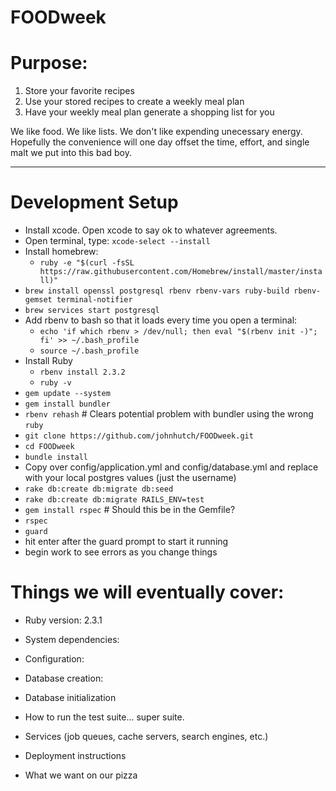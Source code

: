 # FOODweek


# Purpose:

1. Store your favorite recipes
2. Use your stored recipes to create a weekly meal plan
3. Have your weekly meal plan generate a shopping list for you


We like food. We like lists. We don't like expending unecessary energy. Hopefully the convenience will one day offset the time, effort, and single malt we put into this bad boy.

---

# Development Setup

* Install xcode. Open xcode to say ok to whatever agreements.
* Open terminal, type: `xcode-select --install`
* Install homebrew:
    * `ruby -e "$(curl -fsSL https://raw.githubusercontent.com/Homebrew/install/master/install)"`
* `brew install openssl postgresql rbenv rbenv-vars ruby-build rbenv-gemset terminal-notifier`
* `brew services start postgresql`
* Add rbenv to bash so that it loads every time you open a terminal:
    * `echo 'if which rbenv > /dev/null; then eval "$(rbenv init -)"; fi' >> ~/.bash_profile`
    * `source ~/.bash_profile`
* Install Ruby
    * `rbenv install 2.3.2`
    * `ruby -v`
* `gem update --system`
* `gem install bundler`
* `rbenv rehash` # Clears potential problem with bundler using the wrong `ruby`
* `git clone https://github.com/johnhutch/FOODweek.git`
* `cd FOODweek`
* `bundle install`
* Copy over config/application.yml and config/database.yml and replace with your local postgres values (just the username)
* `rake db:create db:migrate db:seed`
* `rake db:create db:migrate RAILS_ENV=test`
* `gem install rspec` # Should this be in the Gemfile?
* `rspec`
* `guard`
* hit enter after the guard prompt to start it running
* begin work to see errors as you change things

# Things we will eventually cover:

* Ruby version: 2.3.1

* System dependencies: 

* Configuration:

* Database creation:

* Database initialization

* How to run the test suite... super suite.

* Services (job queues, cache servers, search engines, etc.)

* Deployment instructions 

* What we want on our pizza
